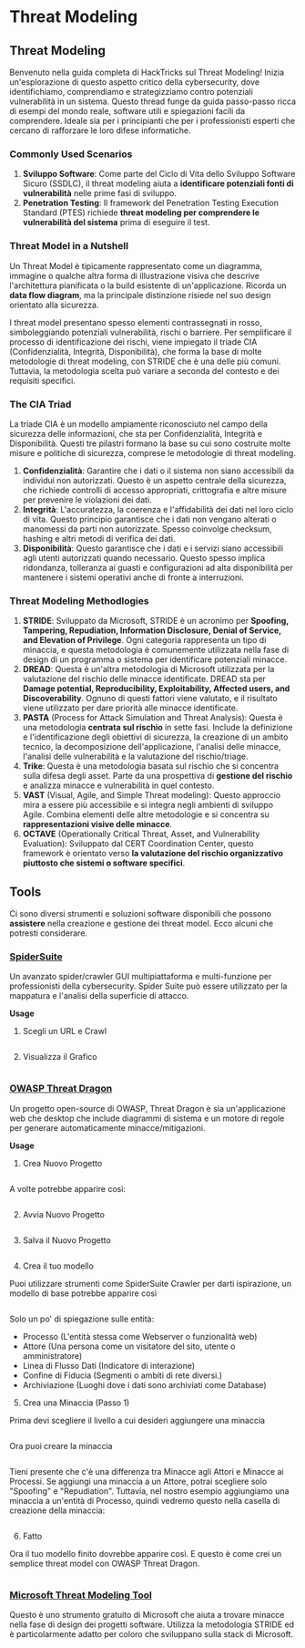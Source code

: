 # Threat Modeling


## Threat Modeling

Benvenuto nella guida completa di HackTricks sul Threat Modeling! Inizia un'esplorazione di questo aspetto critico della cybersecurity, dove identifichiamo, comprendiamo e strategizziamo contro potenziali vulnerabilità in un sistema. Questo thread funge da guida passo-passo ricca di esempi del mondo reale, software utili e spiegazioni facili da comprendere. Ideale sia per i principianti che per i professionisti esperti che cercano di rafforzare le loro difese informatiche.

### Commonly Used Scenarios

1. **Sviluppo Software**: Come parte del Ciclo di Vita dello Sviluppo Software Sicuro (SSDLC), il threat modeling aiuta a **identificare potenziali fonti di vulnerabilità** nelle prime fasi di sviluppo.
2. **Penetration Testing**: Il framework del Penetration Testing Execution Standard (PTES) richiede **threat modeling per comprendere le vulnerabilità del sistema** prima di eseguire il test.

### Threat Model in a Nutshell

Un Threat Model è tipicamente rappresentato come un diagramma, immagine o qualche altra forma di illustrazione visiva che descrive l'architettura pianificata o la build esistente di un'applicazione. Ricorda un **data flow diagram**, ma la principale distinzione risiede nel suo design orientato alla sicurezza.

I threat model presentano spesso elementi contrassegnati in rosso, simboleggiando potenziali vulnerabilità, rischi o barriere. Per semplificare il processo di identificazione dei rischi, viene impiegato il triade CIA (Confidenzialità, Integrità, Disponibilità), che forma la base di molte metodologie di threat modeling, con STRIDE che è una delle più comuni. Tuttavia, la metodologia scelta può variare a seconda del contesto e dei requisiti specifici.

### The CIA Triad

La triade CIA è un modello ampiamente riconosciuto nel campo della sicurezza delle informazioni, che sta per Confidenzialità, Integrità e Disponibilità. Questi tre pilastri formano la base su cui sono costruite molte misure e politiche di sicurezza, comprese le metodologie di threat modeling.

1. **Confidenzialità**: Garantire che i dati o il sistema non siano accessibili da individui non autorizzati. Questo è un aspetto centrale della sicurezza, che richiede controlli di accesso appropriati, crittografia e altre misure per prevenire le violazioni dei dati.
2. **Integrità**: L'accuratezza, la coerenza e l'affidabilità dei dati nel loro ciclo di vita. Questo principio garantisce che i dati non vengano alterati o manomessi da parti non autorizzate. Spesso coinvolge checksum, hashing e altri metodi di verifica dei dati.
3. **Disponibilità**: Questo garantisce che i dati e i servizi siano accessibili agli utenti autorizzati quando necessario. Questo spesso implica ridondanza, tolleranza ai guasti e configurazioni ad alta disponibilità per mantenere i sistemi operativi anche di fronte a interruzioni.

### Threat Modeling Methodlogies

1. **STRIDE**: Sviluppato da Microsoft, STRIDE è un acronimo per **Spoofing, Tampering, Repudiation, Information Disclosure, Denial of Service, and Elevation of Privilege**. Ogni categoria rappresenta un tipo di minaccia, e questa metodologia è comunemente utilizzata nella fase di design di un programma o sistema per identificare potenziali minacce.
2. **DREAD**: Questa è un'altra metodologia di Microsoft utilizzata per la valutazione del rischio delle minacce identificate. DREAD sta per **Damage potential, Reproducibility, Exploitability, Affected users, and Discoverability**. Ognuno di questi fattori viene valutato, e il risultato viene utilizzato per dare priorità alle minacce identificate.
3. **PASTA** (Process for Attack Simulation and Threat Analysis): Questa è una metodologia **centrata sul rischio** in sette fasi. Include la definizione e l'identificazione degli obiettivi di sicurezza, la creazione di un ambito tecnico, la decomposizione dell'applicazione, l'analisi delle minacce, l'analisi delle vulnerabilità e la valutazione del rischio/triage.
4. **Trike**: Questa è una metodologia basata sul rischio che si concentra sulla difesa degli asset. Parte da una prospettiva di **gestione del rischio** e analizza minacce e vulnerabilità in quel contesto.
5. **VAST** (Visual, Agile, and Simple Threat modeling): Questo approccio mira a essere più accessibile e si integra negli ambienti di sviluppo Agile. Combina elementi delle altre metodologie e si concentra su **rappresentazioni visive delle minacce**.
6. **OCTAVE** (Operationally Critical Threat, Asset, and Vulnerability Evaluation): Sviluppato dal CERT Coordination Center, questo framework è orientato verso **la valutazione del rischio organizzativo piuttosto che sistemi o software specifici**.

## Tools

Ci sono diversi strumenti e soluzioni software disponibili che possono **assistere** nella creazione e gestione dei threat model. Ecco alcuni che potresti considerare.

### [SpiderSuite](https://github.com/3nock/SpiderSuite)

Un avanzato spider/crawler GUI multipiattaforma e multi-funzione per professionisti della cybersecurity. Spider Suite può essere utilizzato per la mappatura e l'analisi della superficie di attacco.

**Usage**

1. Scegli un URL e Crawl

<figure><img src="../.gitbook/assets/threatmodel_spidersuite_1.png" alt=""><figcaption></figcaption></figure>

2. Visualizza il Grafico

<figure><img src="../.gitbook/assets/threatmodel_spidersuite_2.png" alt=""><figcaption></figcaption></figure>

### [OWASP Threat Dragon](https://github.com/OWASP/threat-dragon/releases)

Un progetto open-source di OWASP, Threat Dragon è sia un'applicazione web che desktop che include diagrammi di sistema e un motore di regole per generare automaticamente minacce/mitigazioni.

**Usage**

1. Crea Nuovo Progetto

<figure><img src="../.gitbook/assets/create_new_project_1.jpg" alt=""><figcaption></figcaption></figure>

A volte potrebbe apparire così:

<figure><img src="../.gitbook/assets/1_threatmodel_create_project.jpg" alt=""><figcaption></figcaption></figure>

2. Avvia Nuovo Progetto

<figure><img src="../.gitbook/assets/launch_new_project_2.jpg" alt=""><figcaption></figcaption></figure>

3. Salva il Nuovo Progetto

<figure><img src="../.gitbook/assets/save_new_project.jpg" alt=""><figcaption></figcaption></figure>

4. Crea il tuo modello

Puoi utilizzare strumenti come SpiderSuite Crawler per darti ispirazione, un modello di base potrebbe apparire così

<figure><img src="../.gitbook/assets/0_basic_threat_model.jpg" alt=""><figcaption></figcaption></figure>

Solo un po' di spiegazione sulle entità:

* Processo (L'entità stessa come Webserver o funzionalità web)
* Attore (Una persona come un visitatore del sito, utente o amministratore)
* Linea di Flusso Dati (Indicatore di interazione)
* Confine di Fiducia (Segmenti o ambiti di rete diversi.)
* Archiviazione (Luoghi dove i dati sono archiviati come Database)

5. Crea una Minaccia (Passo 1)

Prima devi scegliere il livello a cui desideri aggiungere una minaccia

<figure><img src="../.gitbook/assets/3_threatmodel_chose-threat-layer.jpg" alt=""><figcaption></figcaption></figure>

Ora puoi creare la minaccia

<figure><img src="../.gitbook/assets/4_threatmodel_create-threat.jpg" alt=""><figcaption></figcaption></figure>

Tieni presente che c'è una differenza tra Minacce agli Attori e Minacce ai Processi. Se aggiungi una minaccia a un Attore, potrai scegliere solo "Spoofing" e "Repudiation". Tuttavia, nel nostro esempio aggiungiamo una minaccia a un'entità di Processo, quindi vedremo questo nella casella di creazione della minaccia:

<figure><img src="../.gitbook/assets/2_threatmodel_type-option.jpg" alt=""><figcaption></figcaption></figure>

6. Fatto

Ora il tuo modello finito dovrebbe apparire così. E questo è come crei un semplice threat model con OWASP Threat Dragon.

<figure><img src="../.gitbook/assets/threat_model_finished.jpg" alt=""><figcaption></figcaption></figure>

### [Microsoft Threat Modeling Tool](https://aka.ms/threatmodelingtool)

Questo è uno strumento gratuito di Microsoft che aiuta a trovare minacce nella fase di design dei progetti software. Utilizza la metodologia STRIDE ed è particolarmente adatto per coloro che sviluppano sulla stack di Microsoft.

